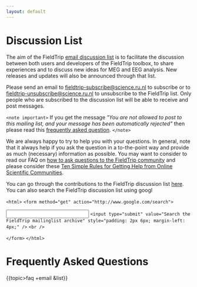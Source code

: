 ```yaml
---
layout: default
---
```


# Discussion List

The aim of the FieldTrip [email discussion list](http://mailman.science.ru.nl/mailman/listinfo/fieldtrip) is to facilitate the discussion between both users and developers of the FieldTrip toolbox, to share experiences and to discuss new ideas for MEG and EEG analysis. New releases and updates will also be announced through that list.

Please send an email to fieldtrip-subscribe@science.ru.nl to subscribe or to fieldtrip-unsubscribe@science.ru.nl to unsubscribe to the FieldTrip list. Only people who are subscribed to the discussion list will be able to receive and post messages.

`<note important>`
If you get the message *"You are not allowed to post to this mailing list, and your message has been automatically rejected"* then please read this [frequently asked question](/faq/why_am_i_not_allowed_to_post_to_the_discussion_list).
`</note>`

We are always happy to try to help you with your questions. In general, note that it always help if you ask the question in a to-the-point way and provide as much (necessary) information as possible. You may want to consider to read our FAQ on [how to ask questions to the FieldTrip community](/faq/how_to_ask_good_questions_to_the_community) and please consider these [Ten Simple Rules for Getting Help from Online Scientific Communities](http://www.ploscompbiol.org/article/info:doi%2F10.1371%2Fjournal.pcbi.1002202).

You can go through the contributions to the FieldTrip discussion list [here](http://mailman.science.ru.nl/pipermail/fieldtrip). You can also search the FieldTrip discussion list using googl

`<html>`
`<form method="get" action="http://www.google.com/search">`

<input type="text"   name="q" size="25"
maxlength="255" value="" style="padding: 2px;" />
`<input type="submit" value="Search the FieldTrip mailinglist archive" style="padding: 2px 6px; margin-left: 4px;" />`
<input type="hidden"  name="sitesearch"
value="mailman.science.ru.nl/pipermail/fieldtrip/" />`<br />`

`</form>`
`</html>`

# Frequently Asked Questions

{{topic>faq +email &list}}
